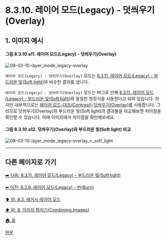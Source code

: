 # 8.3.10. 레이어 모드(Legacy) - 덧씌우기(Overlay)
## 1. 이미지 예시
#### 그림 8.3.10.a11. 레이어 모드(Legacy) - 덧씌우기(Overlay)
![08-03-10-layer_mode_legacy-overlay](https://github.com/wonder13662/gimp/assets/15767104/9fe1280c-6dae-4504-83c7-32dab441fc99)

`레이어 모드(Legacy) - 덧씌우기(Overlay)` 모드는 [8.3.11. 레이어 모드(Legacy) - 부드러운 빛(Soft light)](./08-03-11-contrast_layer_mode-soft_light.md)와 비슷한 결과를 냅니다.

`레이어 모드(Legacy) - 덧씌우기(Overlay)` 모드는 버그로 인해 [8.3.11. 레이어 모드(Legacy) - 부드러운 빛(Soft light)](./08-03-11-contrast_layer_mode-soft_light.md)와 동일한 방정식을 사용한다고 되어 있습니다. 하지만 내부적으로는 [레이어 모드-대조(Contrast)-덧씌우기(Overlay)](https://wonder13662.github.io/gimp/2.10.36_ko/08-02-04-contrast-layer-modes.html#1-%EB%8D%A7%EC%94%8C%EC%9A%B0%EA%B8%B0overlay)를 사용합니다. 그러므로 덧씌우기(Overlay)와 부드러운 빛(Soft light)의 결과물을 비교해보면 차이점을 확인할 수 있습니다. 아래 이미지에서 차이점을 확인해보세요.

#### 그림 8.3.10.a12. 덧씌우기(Overlay)와 부드러운 빛(Soft light) 비교
![08-03-10-layer_mode_legacy-overlay_n_soft_light](https://github.com/wonder13662/gimp/assets/15767104/e05d2c78-3c7e-4853-aa4f-7b58f897dfc9)

***

## 다른 페이지로 가기
[➡️ 다음: 8.3.11. 레이어 모드(Legacy) - 부드러운 빛(Soft light)](./08-03-11-contrast_layer_mode-soft_light.md)

[⬅️ 이전: 8.3.9. 레이어 모드(Legacy) - 번(Burn)](./08-03-09-darken_layer_mode-burn.md)

[⬆️ 위: 8.3. 레거시 레이어 모드](./08-03-00-legacy-layer-modes.md)

[⬆️ 위: 8. 이미지 합치기(Combining Images)](./08-00-combining-images.md)

[🏠 홈](./00-home.md)

[원문](https://docs.gimp.org/2.10/ko/gimp-concepts-layer-modes-legacy.html)